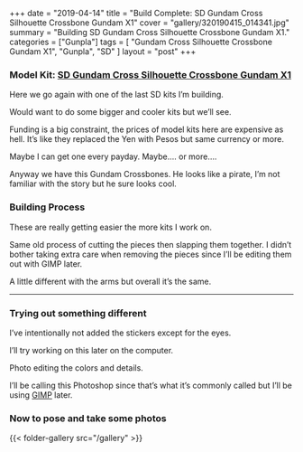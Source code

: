 +++
date = "2019-04-14"
title = "Build Complete: SD Gundam Cross Silhouette Crossbone Gundam X1"
cover = "gallery/320190415_014341.jpg"
summary = "Building SD Gundam Cross Silhouette Crossbone Gundam X1."
categories = ["Gunpla"]
tags = [
  "Gundam Cross Silhouette Crossbone Gundam X1",
  "Gunpla",
  "SD"
]
layout = "post"
+++

### Model Kit: [SD Gundam Cross Silhouette Crossbone Gundam X1](#)

Here we go again with one of the last SD kits I’m building.

Would want to do some bigger and cooler kits but we’ll see.

Funding is a big constraint, the prices of model kits here are expensive as hell. It’s like they replaced the Yen with Pesos but same currency or more.

Maybe I can get one every payday. Maybe…. or more….

Anyway we have this Gundam Crossbones. He looks like a pirate, I’m not familiar with the story but he sure looks cool.

### Building Process

These are really getting easier the more kits I work on.

Same old process of cutting the pieces then slapping them together. I didn’t bother taking extra care when removing the pieces since I’ll be editing them out with GIMP later.

A little different with the arms but overall it’s the same.

---

### Trying out something different

I’ve intentionally not added the stickers except for the eyes.

I’ll try working on this later on the computer.

Photo editing the colors and details.

I’ll be calling this Photoshop since that’s what it’s commonly called but I’ll be using [GIMP](https://www.gimp.org/) later.

### Now to pose and take some photos

{{< folder-gallery src="/gallery" >}}
